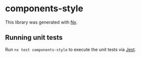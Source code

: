 # components-style

This library was generated with [Nx](https://nx.dev).

## Running unit tests

Run `nx test components-style` to execute the unit tests via [Jest](https://jestjs.io).
